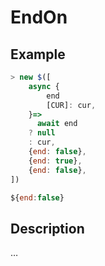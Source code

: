 # EndOn

## Example
```js
> new $([
    async {
        end
        [CUR]: cur,
    }=>
      await end
    ? null
    : cur,
    {end: false},
    {end: true},
    {end: false},
])

${end:false}
```

## Description
…
